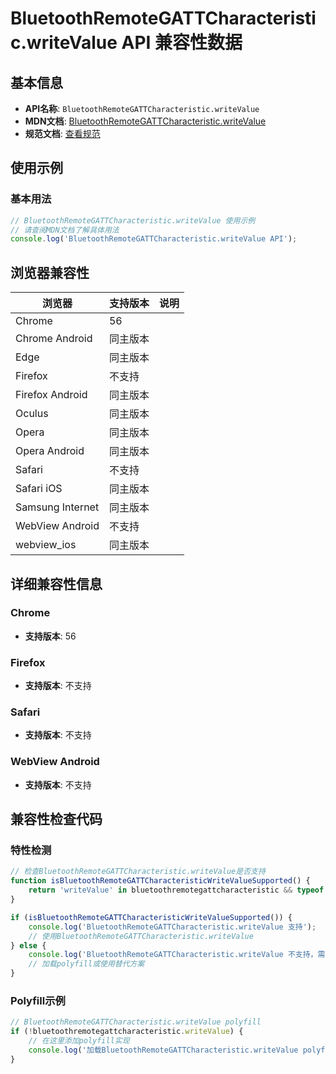 # BluetoothRemoteGATTCharacteristic.writeValue API 兼容性数据

## 基本信息

- **API名称**: `BluetoothRemoteGATTCharacteristic.writeValue`
- **MDN文档**: [BluetoothRemoteGATTCharacteristic.writeValue](https://developer.mozilla.org/docs/Web/API/BluetoothRemoteGATTCharacteristic/writeValue)
- **规范文档**: [查看规范](https://webbluetoothcg.github.io/web-bluetooth/#dom-bluetoothremotegattcharacteristic-writevalue)

## 使用示例

### 基本用法

```javascript
// BluetoothRemoteGATTCharacteristic.writeValue 使用示例
// 请查阅MDN文档了解具体用法
console.log('BluetoothRemoteGATTCharacteristic.writeValue API');
```

## 浏览器兼容性

| 浏览器 | 支持版本 | 说明 |
|--------|----------|------|
| Chrome | 56 |  |
| Chrome Android | 同主版本 |  |
| Edge | 同主版本 |  |
| Firefox | 不支持 |  |
| Firefox Android | 同主版本 |  |
| Oculus | 同主版本 |  |
| Opera | 同主版本 |  |
| Opera Android | 同主版本 |  |
| Safari | 不支持 |  |
| Safari iOS | 同主版本 |  |
| Samsung Internet | 同主版本 |  |
| WebView Android | 不支持 |  |
| webview_ios | 同主版本 |  |

## 详细兼容性信息

### Chrome

- **支持版本**: 56

### Firefox

- **支持版本**: 不支持

### Safari

- **支持版本**: 不支持

### WebView Android

- **支持版本**: 不支持

## 兼容性检查代码

### 特性检测

```javascript
// 检查BluetoothRemoteGATTCharacteristic.writeValue是否支持
function isBluetoothRemoteGATTCharacteristicWriteValueSupported() {
    return 'writeValue' in bluetoothremotegattcharacteristic && typeof bluetoothremotegattcharacteristic.writeValue === 'function';
}

if (isBluetoothRemoteGATTCharacteristicWriteValueSupported()) {
    console.log('BluetoothRemoteGATTCharacteristic.writeValue 支持');
    // 使用BluetoothRemoteGATTCharacteristic.writeValue
} else {
    console.log('BluetoothRemoteGATTCharacteristic.writeValue 不支持，需要polyfill');
    // 加载polyfill或使用替代方案
}
```

### Polyfill示例

```javascript
// BluetoothRemoteGATTCharacteristic.writeValue polyfill
if (!bluetoothremotegattcharacteristic.writeValue) {
    // 在这里添加polyfill实现
    console.log('加载BluetoothRemoteGATTCharacteristic.writeValue polyfill');
}
```

